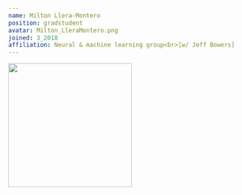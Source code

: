 ```yaml
---
name: Milton Llera-Montero
position: gradstudent
avatar: Milton_LleraMontero.png
joined: 3_2018
affiliation: Neural & machine learning group<br>[w/ Jeff Bowers]
---
```


<img width="250" src="{{site.baseurl}}/images/people/{{page.avatar}}" data-action="zoom">
